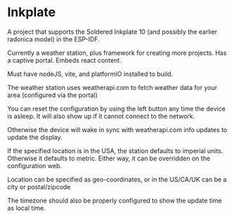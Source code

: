 # Inkplate

A project that supports the Soldered Inkplate 10 (and possibly the earlier radonica model) in the ESP-IDF.

Currently a weather station, plus framework for creating more projects. Has a captive portal. Embeds react content.

Must have nodeJS, vite, and platformIO installed to build.

The weather station uses weatherapi.com to fetch weather data for your area (configured via the portal)

You can reset the configuration by using the left button any time the device is asleep. It will also show up if it cannot connect to the network.

Otherwise the device will wake in sync with weatherapi.com info updates to update the display.

If the specified location is in the USA, the station defaults to imperial units. Otherwise it defaults to metric. Either way, it can be overridden on the configuration web.

Location can be specified as geo-coordinates, or in the US/CA/UK can be a city or postal/zipcode

The timezone should also be properly configured to show the update time as local time.

